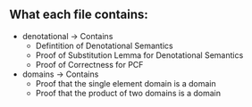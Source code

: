 ## What each file contains:  

* denotational -> Contains
    * Defintition of Denotational Semantics
	* Proof of Substitution Lemma for Denotational Semantics
	* Proof of Correctness for PCF
* domains -> Contains
    * Proof that the single element domain is a domain
	* Proof that the product of two domains is a domain
